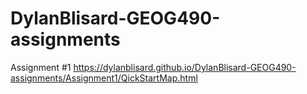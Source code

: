 # DylanBlisard-GEOG490-assignments

Assignment #1
https://dylanblisard.github.io/DylanBlisard-GEOG490-assignments/Assignment1/QickStartMap.html
